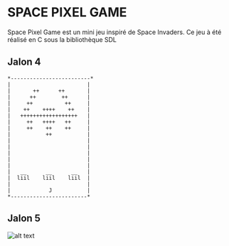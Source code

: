 # SPACE PIXEL GAME
Space Pixel Game est un mini jeu inspiré de Space Invaders.
Ce jeu à été réalisé en C sous la bibliothèque SDL

## Jalon 4
```
*-------------------------*
|                        |
|       ++      ++       |
|      ++        ++      |
|     ++          ++     |
|    ++    ++++    ++    |
|   ++++++++++++++++++   |
|     ++   ++++   ++     |
|     ++    ++    ++     |
|           ++           |
|                        |
|                        |
|                        |
|                        |
|                        |
|   __      __      __   |
|  liil    liil    liil  |
|                        |
|            J           |
*------------------------*
```
## Jalon 5

![alt text](https://github.com/RomainMagana/Space_invaders/blob/[branch]/image.jpg?raw=true)
